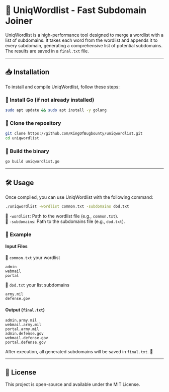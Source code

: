 # 🚀 UniqWordlist - Fast Subdomain Joiner

UniqWordlist is a high-performance tool designed to merge a wordlist with a list of subdomains. It takes each word from the wordlist and appends it to every subdomain, generating a comprehensive list of potential subdomains. The results are saved in a `final.txt` file.

---

## 📥 Installation

To install and compile UniqWordlist, follow these steps:

### 🔹 Install Go (if not already installed)
```bash
sudo apt update && sudo apt install -y golang
```

### 🔹 Clone the repository
```bash
git clone https://github.com/KingOfBugbounty/uniqwordlist.git
cd uniqwordlist
```

### 🔹 Build the binary
```bash
go build uniqwordlist.go
```

---

## 🛠 Usage

Once compiled, you can use UniqWordlist with the following command:

```bash
./uniqwordlist -wordlist common.txt -subdomains dod.txt
```

🔹 `-wordlist`: Path to the wordlist file (e.g., `common.txt`).  
🔹 `-subdomains`: Path to the subdomains file (e.g., `dod.txt`).

### 📌 Example
#### **Input Files**

🔹 `common.txt` your wordlist
```
admin
webmail
portal
```

🔹 `dod.txt` your list subdomains
```
army.mil
defense.gov
```

#### **Output (`final.txt`)**
```
admin.army.mil
webmail.army.mil
portal.army.mil
admin.defense.gov
webmail.defense.gov
portal.defense.gov
```

After execution, all generated subdomains will be saved in `final.txt`. 🎯

---

## 📜 License
This project is open-source and available under the MIT License.


